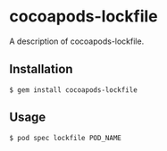 # cocoapods-lockfile

A description of cocoapods-lockfile.

## Installation

    $ gem install cocoapods-lockfile

## Usage

    $ pod spec lockfile POD_NAME
